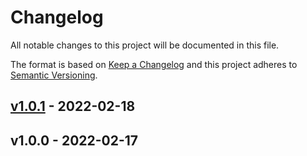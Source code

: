 # Changelog

All notable changes to this project will be documented in this file.

The format is based on [Keep a Changelog](https://keepachangelog.com/en/1.0.0/)
and this project adheres to [Semantic Versioning](https://semver.org/spec/v2.0.0.html).

## [v1.0.1](https://onosendi/onosendi/lets-toast.git/compare/v1.0.0...v1.0.1) - 2022-02-18

## v1.0.0 - 2022-02-17
